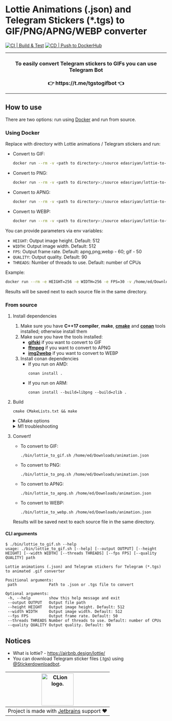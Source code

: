 # Lottie Animations (.json) and Telegram Stickers (*.tgs) to GIF/PNG/APNG/WEBP converter
[![CI | Build & Test](https://github.com/ed-asriyan/tgs-to-gif/actions/workflows/ci-build-and-test.yml/badge.svg)](https://github.com/ed-asriyan/tgs-to-gif/actions/workflows/ci-build-and-test.yml)
[![CD | Push to DockerHub](https://github.com/ed-asriyan/tgs-to-gif/actions/workflows/cd-push-dockerhub.yml/badge.svg)](https://github.com/ed-asriyan/tgs-to-gif/actions/workflows/cd-push-dockerhub.yml)

<hr/>
<h3 align="center">
To easily convert Telegram stickers to GIFs you can use Telegram Bot</br></br>👉 https://t.me/tgstogifbot 👈
</h3>
<hr/>

## How to use
There are two options: run using [Docker](https://www.docker.com/) and run from source.

### Using Docker
Replace with directory with Lottie animations / Telegram stickers and run:
- Convert to GIF:
  ```bash
  docker run --rm -v <path to directory>:/source edasriyan/lottie-to-gif
  ```
- Convert to PNG:
  ```bash
  docker run --rm -v <path to directory>:/source edasriyan/lottie-to-png
  ```
- Convert to APNG:
  ```bash
  docker run --rm -v <path to directory>:/source edasriyan/lottie-to-apng
  ```
- Convert to WEBP:
  ```bash
  docker run --rm -v <path to directory>:/source edasriyan/lottie-to-webp
  ```

You can provide parameters via env variables:
* `HEIGHT`: Output image height. Default: 512
* `WIDTH`: Output image width. Default: 512
* `FPS`: Output frame rate. Default: apng,png,webp - 60; gif - 50
* `QUALITY`: Output quality. Default: 90
* `THREADS`: Number of threads to use. Default: number of CPUs

Example:
```bash
docker run --rm -e HEIGHT=256 -e WIDTH=256 -e FPS=30 -v /home/ed/Downloads/lottie-animations:/source edasriyan/lottie-to-apng
```

Results will be saved next to each source file in the same directory.

### From source
1. Install dependencies
    1. Make sure you have **C++17 compiler**, **make**, **[cmake](https://cmake.org)** and **[conan](https://conan.io)** tools installed; otherwise install them
    2. Make sure you have the tools installed:
       - **[gifski](https://gif.ski)** if you want to convert to GIF
       - **[ffmpeg](https://ffmpeg.org)** if you want to convert to APNG
       - **[img2webp](https://developers.google.com/speed/webp/docs/img2webp)** if you want to convert to WEBP
    3. Install conan dependencies
       - If you run on AMD:
          ```terminal
          conan install .
          ```
       - If you run on ARM:
          ```terminal
          conan install --build=libpng --build=zlib .
          ```
2. Build
   ```terminal
   cmake CMakeLists.txt && make
   ```
   <details>
       <summary>CMake options</summary>
       <code>LOTTIE_TO_PNG_STATIC_LINKING</code>: enable static linking. Default value: <code>OFF</code> if OS is darwin; otherwise <code>ON</code>

       cmake -DLOTTIE_TO_PNG_STATIC_LINKING=ON CMakeLists.txt && make
       
       cmake -DLOTTIE_TO_PNG_STATIC_LINKING=OFF CMakeLists.txt && make
   </details>
   <details>
       <summary>M1 troubleshooting</summary>
       Run the following command and try again:
   
       echo '#if defined(__ARM_NEON__)
   
       #include "vdrawhelper.h"
    
       void memfill32(uint32_t *dest, uint32_t value, int length)
       {
           memset(dest, value, length);
       }
   
       static void color_SourceOver(uint32_t *dest, int length, uint32_t color, uint32_t alpha)
       {
           int ialpha, i;

           if (alpha != 255) color = BYTE_MUL(color, alpha);
           ialpha = 255 - vAlpha(color);
           for (i = 0; i < length; ++i) dest[i] = color + BYTE_MUL(dest[i], ialpha);
       }
   
       void RenderFuncTable::neon()
       {
           updateColor(BlendMode::Src , color_SourceOver);
       }
       #endif
       ' > lib/src/rlottie/src/vector/vdrawhelper_neon.cpp
    </details>
3. Convert!
   - To convert to GIF: 
     ```terminal
     ./bin/lottie_to_gif.sh /home/ed/Downloads/animation.json
     ```
   - To convert to PNG: 
     ```terminal
     ./bin/lottie_to_png.sh /home/ed/Downloads/animation.json
     ```
   - To convert to APNG:
     ```terminal
     ./bin/lottie_to_apng.sh /home/ed/Downloads/animation.json
     ```
   - To convert to WEBP: 
     ```terminal
     ./bin/lottie_to_webp.sh /home/ed/Downloads/animation.json
     ```
   Results will be saved next to each source file in the same directory.

#### CLI arguments
```terminal
$ ./bin/lottie_to_gif.sh --help 
usage: ./bin/lottie_to_gif.sh [--help] [--output OUTPUT] [--height HEIGHT] [--width WIDTH] [--threads THREADS] [--fps FPS] [--quality QUALITY] path

Lottie animations (.json) and Telegram stickers for Telegram (*.tgs) to animated .gif converter

Positional arguments:
 path              Path to .json or .tgs file to convert

Optional arguments:
 -h, --help        show this help message and exit
 --output OUTPUT   Output file path
 --height HEIGHT   Output image height. Default: 512
 --width WIDTH     Output image width. Default: 512
 --fps FPS         Output frame rate. Default: 50
 --threads THREADS Number of threads to use. Default: number of CPUs
 --quality QUALITY Output quality. Default: 90
```

## Notices
* What is lottie? - https://airbnb.design/lottie/
* You can download Telegram sticker files (.tgs) using [@Stickerdownloadbot](https://t.me/Stickerdownloadbot).

|<a href="https://www.jetbrains.com/clion/" ><img src="https://resources.jetbrains.com/storage/products/company/brand/logos/CLion.png" alt="CLion logo." style="height: 100px"></a>|
|--|
|Project is made with [Jetbrains](https://www.jetbrains.com) support ❤️|
